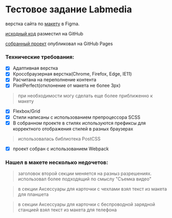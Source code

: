 # Тестовое задание Labmedia 

верстка сайта по [макету](https://www.figma.com/file/GspxVH8DVwrF3KxiJCRrXQ/Eldorado_job?node-id=0%3A1&viewport=0%2C0%2C1) в Figma.

[исходный код](https://github.com/SeninAndrey/labmedia) разместил на GitHub

[собранный проект](https://seninandrey.github.io/labmedia/) опубликовал на GitHub Pages

 ### Технические требования:

 - [x] Адаптивная верстка
 - [x] Кроссбраузерная верстка(Chrome, Firefox, Edge, IE11)
 - [x] Расчитана на переполнение контента
 - [x] PixelPerfect(отклонение от макета не более 3px) 
  > при необходимости могу сделать еще более приближенно к макету
 - [x] Flexbox/Grid
 - [x] Стили написаны с использованием препроцессора SCSS
 - [x] В собранном проекте в стилях используются префиксы для корректного отображения стилей в разных браузерах
  > использовалась библиотека PostCSS
 - [x] проект собран с использованием Webpack


### Нашел в макете несколько недочетов:

> заголовок второй секции меняется на разныз разрешениях. использовал более подходящий по смыслу "Съемка видео"

> в секции Аксессуары для карточки с чехлами взял текст из макета для планшета

> в секции Аксессуары для карточки с беспроводной зарядной станцией взял текст из макета для телефона
